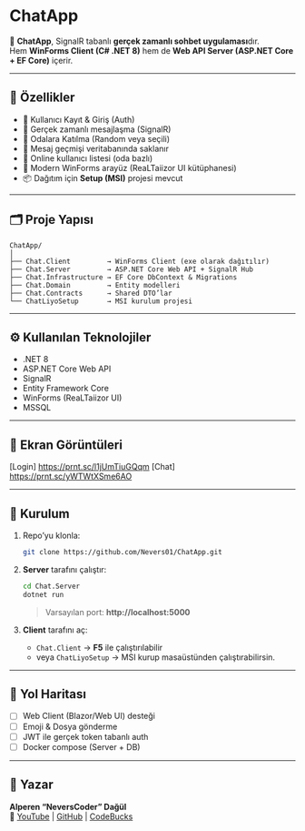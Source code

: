# ChatApp

📡 **ChatApp**, SignalR tabanlı **gerçek zamanlı sohbet uygulaması**dır.  
Hem **WinForms Client (C# .NET 8)** hem de **Web API Server (ASP.NET Core + EF Core)** içerir.  

---

## 🚀 Özellikler
- 🔐 Kullanıcı Kayıt & Giriş (Auth)
- 💬 Gerçek zamanlı mesajlaşma (SignalR)
- 👥 Odalara Katılma (Random veya seçili)
- 📜 Mesaj geçmişi veritabanında saklanır
- 👤 Online kullanıcı listesi (oda bazlı)
- 🎨 Modern WinForms arayüz (ReaLTaiizor UI kütüphanesi)
- 📦 Dağıtım için **Setup (MSI)** projesi mevcut

---

## 🗂 Proje Yapısı
```
ChatApp/
│
├── Chat.Client         → WinForms Client (exe olarak dağıtılır)
├── Chat.Server         → ASP.NET Core Web API + SignalR Hub
├── Chat.Infrastructure → EF Core DbContext & Migrations
├── Chat.Domain         → Entity modelleri
├── Chat.Contracts      → Shared DTO’lar
└── ChatLiyoSetup       → MSI kurulum projesi
```

---

## ⚙️ Kullanılan Teknolojiler
- .NET 8
- ASP.NET Core Web API
- SignalR
- Entity Framework Core
- WinForms (ReaLTaiizor UI)
- MSSQL

---

## 📸 Ekran Görüntüleri

[Login] https://prnt.sc/l1jUmTiuGQqm
[Chat] https://prnt.sc/yWTWtXSme6AO


---

## 🔧 Kurulum
1. Repo’yu klonla:
   ```bash
   git clone https://github.com/Nevers01/ChatApp.git
   ```

2. **Server** tarafını çalıştır:
   ```bash
   cd Chat.Server
   dotnet run
   ```
   > Varsayılan port: **http://localhost:5000**

3. **Client** tarafını aç:
   - `Chat.Client` → **F5** ile çalıştırılabilir
   - veya `ChatLiyoSetup` → MSI kurup masaüstünden çalıştırabilirsin.

---

## 📝 Yol Haritası
- [ ] Web Client (Blazor/Web UI) desteği
- [ ] Emoji & Dosya gönderme
- [ ] JWT ile gerçek token tabanlı auth
- [ ] Docker compose (Server + DB)

---

## 👤 Yazar
**Alperen “NeversCoder” Dağül**  
📌 [YouTube](https://youtube.com/@neverscoder) | [GitHub](https://github.com/Nevers01) | [CodeBucks](https://codebucks.com.tr)
